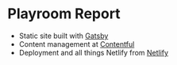 # Playroom Report

* Static site built with [Gatsby](https://www.gatsbyjs.org)
* Content management at [Contentful](https://www.contentful.com/)
* Deployment and all things Netlify from [Netlify](https://www.netlify.com/)

